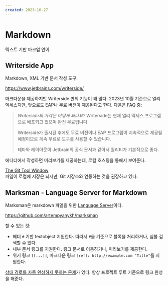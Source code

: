 ```yaml
---
created: 2023-10-27
---
```

# Markdown

텍스트 기반 마크업 언어.

## Writerside App

Markdown, XML 기반 문서 작성 도구.

https://www.jetbrains.com/writerside/

마크다운을 제공하지만 Writerside 만의 기능이 꽤 많다.
2023년 10월 기준으로 얼리 엑세스지만, 앞으로도 EAP나 무료 버전이 제공된다고 한다.
다음은 FAQ 중:

> *Writerside의 가격은 어떻게 되나요?*
> Writerside는 현재 얼리 액세스 프로그램으로 배포되고 있으며 완전 무료입니다.
>
> Writerside가 출시된 후에도 무료 버전이나 EAP 프로그램이 지속적으로 제공될 예정이므로 계속 무료로 도구를 사용할 수 있습니다.
>
> 테마와 레이아웃이 Jetbrain의 공식 문서과 같아서 퀄리티가 기본적으로 좋다.

에디터에서 작성하면 미리보기를 제공하는데, 로컬 호스팅을 통해서 보여준다.

[The Git Tool Window](https://www.jetbrains.com/idea/guide/tutorials/creating-a-project-from-github/the-git-tool-window/)\
파일이 로컬에 저장은 되지만, Git 저장소와 연동하는 것을 권장하고 있다.

## Marksman - Language Server for Markdown

Marksman은 markdown 파일을 위한 [Language Server](./language-server-protocol.md)이다.

https://github.com/artempyanykh/marksman

할 수 있는 것:

- 헤더 `#` 기반 textobject 지원한다. 따라서 `#`을 기준으로 블록을 처리하거나, 심볼 검색할 수 있다.
- 내부 문서 링크를 지원한다. 링크 문서로 이동하거나, 미리보기를 제공한다.
- 위키 링크 `[[...]]`, 마크다운 링크 `[ref]: http://example.com "Title"`를 지원한다.

[상대 경로를 자동 완성하지 못하는 문제](https://github.com/artempyanykh/marksman/issues/182)가 있다.
항상 프로젝트 루트 기준으로 링크 완성을 해준다.
